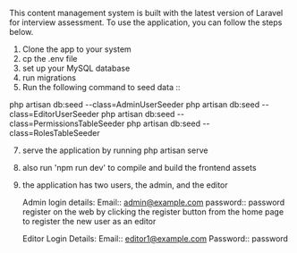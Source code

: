 This content management system is built with the latest version of Laravel for interview assessment. To use the application, you can follow the steps below.

1. Clone the app to your system
2. cp the .env file
3. set up your MySQL database
4. run migrations
5. Run the following command to seed data ::
   
php artisan db:seed --class=AdminUserSeeder
php artisan db:seed --class=EditorUserSeeder
php artisan db:seed --class=PermissionsTableSeeder
php artisan db:seed --class=RolesTableSeeder

7. serve the application by running php artisan serve
8. also run 'npm run dev' to compile and build the frontend assets
9. the application has two users, the admin, and the editor

   Admin login details: Email:: admin@example.com
                       password:: password
   register on the web by clicking the register button from the home page to register the new user as an editor

   Editor Login Details: Email:: editor1@example.com
                           Password:: password

   

